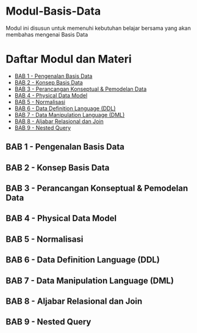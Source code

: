 # Modul-Basis-Data
Modul ini disusun untuk memenuhi kebutuhan belajar bersama yang akan membahas mengenai Basis Data

# Daftar Modul dan Materi
- [BAB 1 - Pengenalan Basis Data](#bab-1-pengenalan-basis-data)
- [BAB 2 - Konsep Basis Data](#bab-2-konsep-basis-data)
- [BAB 3 - Perancangan Konseptual & Pemodelan Data](#bab-3-perancangan-konseptual-&-pemodelan-data)
- [BAB 4 - Physical Data Model](#bab-4-physical-data-model)
- [BAB 5 - Normalisasi](#bab-5-normalisasi)
- [BAB 6 - Data Definition Language (DDL)](#bab-6-data-definition-language-(ddl))
- [BAB 7 - Data Manipulation Language (DML)](#bab-7-data-manipulation-language-(dml))
- [BAB 8 - Aljabar Relasional dan Join](#bab-8-aljabar-relational-dan-join)
- [BAB 9 - Nested Query](#bab-9-nested-query)

## BAB 1 - Pengenalan Basis Data
## BAB 2 - Konsep Basis Data
## BAB 3 - Perancangan Konseptual & Pemodelan Data
## BAB 4 - Physical Data Model
## BAB 5 - Normalisasi
## BAB 6 - Data Definition Language (DDL)
## BAB 7 - Data Manipulation Language (DML)
## BAB 8 - Aljabar Relasional dan Join
## BAB 9 - Nested Query
